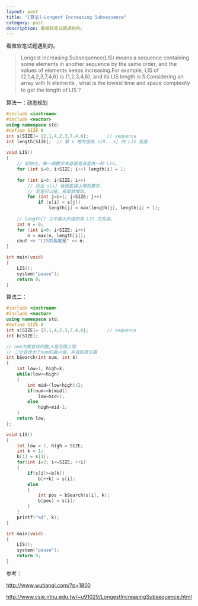 ```yaml
---
layout: post
title: "[算法]-Longest Increasing Subsequence"
category: past
description: 看微软笔试题遇到的。
---
```


看微软笔试题遇到的。

> Longest Increasing Subsequence(LIS) means a sequence containing some elements in another sequence by the same order, and the values of elements keeps increasing.For example, LIS of {2,1,4,2,3,7,4,6} is {1,2,3,4,6}, and its LIS length is 5.Considering an array with N elements , what is the lowest time and space complexity to get the length of LIS？

算法一：动态规划

```cpp
#include <iostream>
#include <vector>
using namespace std;
#define SIZE 8 
int s[SIZE]= {2,1,4,2,3,7,4,6};       // sequence
int length[SIZE];  // 第 x 格的值為 s[0...x] 的 LIS 長度
 
void LIS()
{
    // 初始化。每一個數字本身就是長度為一的 LIS。
    for (int i=0; i<SIZE; i++) length[i] = 1;
 
    for (int i=0; i<SIZE; i++)
        // 找出 s[i] 後面能接上哪些數字，
        // 若是可以接，長度就增加。
        for (int j=i+1; j<SIZE; j++)
            if (s[i] < s[j])
                length[j] = max(length[j], length[i] + 1);
 
    // length[] 之中最大的值即為 LIS 的長度。
    int n = 0;
    for (int i=0; i<SIZE; i++)
        n = max(n, length[i]);
    cout << "LIS的長度是" << n;
}

int main(void)  
{  
    LIS();
    system("pause");  
    return 0;  
}
```

算法二：

```CPP
#include <iostream>
#include <vector>
using namespace std;
#define SIZE 8 
int s[SIZE]= {2,1,4,2,3,7,4,6};       // sequence
int b[SIZE];

// num为要查找的数,k是范围上限
// 二分查找大于num的最小值，并返回其位置
int bSearch(int num, int k)  
{  
    int low=1, high=k;  
    while(low<=high)  
    {  
        int mid=(low+high)/2;  
        if(num>=b[mid])  
            low=mid+1;  
        else   
            high=mid-1;  
    }  
    return low;  
}; 

void LIS()
{
	int low = 1, high = SIZE;
	int k = 1;
	b[1] = s[1];
	for(int i=2; i<=SIZE; ++i)
	{
		if(s[i]>=b[k])
			b[++k] = s[i];
		else
		{
			int pos = bSearch(s[i], k);
			b[pos] = s[i];
		}
	}
	printf("%d", k); 
}

int main(void)  
{  
    LIS();
    system("pause");  
    return 0;  
}
```

参考：

http://www.wutianqi.com/?p=1850

http://www.csie.ntnu.edu.tw/~u91029/LongestIncreasingSubsequence.html



